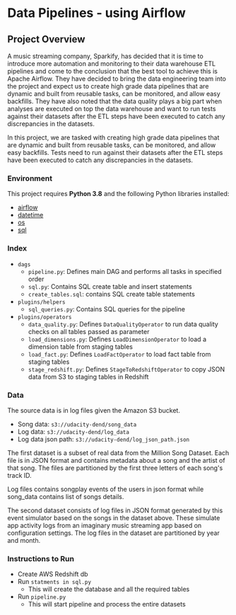 # Data Pipelines - using Airflow

## Project Overview
A music streaming company, Sparkify, has decided that it is time to introduce more automation and monitoring to their data warehouse ETL pipelines and come to the conclusion that the best tool to achieve this is Apache Airflow. They have decided to bring the data engineering team into the project and expect us to create high grade data pipelines that are dynamic and built from reusable tasks, can be monitored, and allow easy backfills. They have also noted that the data quality plays a big part when analyses are executed on top the data warehouse and want to run tests against their datasets after the ETL steps have been executed to catch any discrepancies in the datasets.

In this project, we are tasked with creating high grade data pipelines that are dynamic and built from reusable tasks, can be monitored, and allow easy backfills. Tests need to run against their datasets after the ETL steps have been executed to catch any discrepancies in the datasets.

### Environment

This project requires **Python 3.8** and the following Python libraries installed:

- [airflow](https://airflow.apache.org/docs/apache-airflow/stable/python-api-ref.html#)
- [datetime](https://docs.python.org/3/library/datetime.html)
- [os](https://docs.python.org/3/library/os.html)
- [sql](https://docs.python.org/3/library/sqlite3.html)

### Index

- `dags`
  - `pipeline.py`: Defines main DAG and performs all tasks in specified order
  - `sql.py`: Contains SQL create table and insert statements
  - `create_tables.sql`: contains SQL create table statements 
- `plugins/helpers`
  - `sql_queries.py`: Contains SQL queries for the pipeline
- `plugins/operators`
  - `data_quality.py`: Defines `DataQualityOperator` to run data quality checks on all tables passed as parameter
  - `load_dimensions.py`: Defines `LoadDimensionOperator` to load a dimension table from staging tables
  - `load_fact.py`: Defines `LoadFactOperator` to load fact table from staging tables
  - `stage_redshift.py`: Defines `StageToRedshiftOperator` to copy JSON data from S3 to staging tables in Redshift

### Data

The source data is in log files given the Amazon S3 bucket.

* Song data: `s3://udacity-dend/song_data`
* Log data: `s3://udacity-dend/log_data`
* Log data json path: `s3://udacity-dend/log_json_path.json`
    
The first dataset is a subset of real data from the Million Song Dataset. Each file is in JSON 
format and contains metadata about a song and the artist of that song. The files are partitioned 
by the first three letters of each song's track ID. 

Log files contains songplay events of the users in json format 
while song_data contains list of songs details.

The second dataset consists of log files in JSON format generated by this event simulator based 
on the songs in the dataset above. These simulate app activity logs from an imaginary music 
streaming app based on configuration settings. The log files in the dataset are partitioned by 
year and month.

### Instructions to Run

* Create AWS Redshift db
* Run `statments in sql.py`
    * This will create the database and all the required tables
* Run `pipeline.py`
    * This will start pipeline and process the entire datasets

